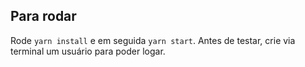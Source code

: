## Para rodar

Rode `yarn install` e em seguida `yarn start`. Antes de testar, crie via terminal um usuário para poder logar.

